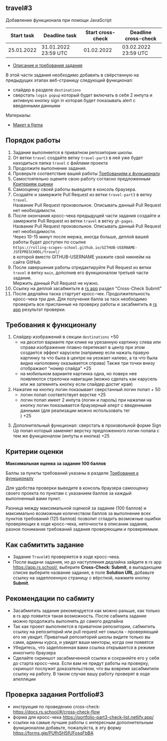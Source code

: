 ## travel#3
Добавление функционала при помощи JavaScript

| Start task | Deadline task        | Start cross-check | Deadline cross-check |
|------------|----------------------|-------------------|----------------------|
| 25.01.2022 | 31.01.2022 23:59 UTC | 01.02.2022        | 03.02.2022 23:59 UTC |

- [Описание и требования задания](travel.md)

В этой части задания необходимо добавить в свёрстанную на предыдущих этапах веб-страницу следующий функционал:
- слайдер в разделе `destinations`
- сверстать `login popup` который будет включать в себя 2 инпута и активную кнопку sign in которая будет показывать alert с введенными данными

Материалы:
- [Макет в figma](https://www.figma.com/file/BhULVGGIachSAjoBazhP9P/Travel?node-id=0%3A1)

## Порядок работы

1. Задание выполняется в приватном репозитории школы.  
2. От ветки `travel` создайте ветку `travel-part3` в ней уже будет находиться папка `travel` с файлами проекта
3. Продолжите выполнение задания.  
4. Проверьте соответствие вашей работы [Требованиям к функционалу](#требования-к-функционалу)  
5. Cамостоятельно оцените свою работу согласно предложенным [Критериям оценки](#критерии-оценки)
6. Самооценку своей работы выведите в консоль браузера. 
7. Создайте и замержите Pull Request из ветки `travel-part3` в ветку `travel`.  
Название Pull Request произвольное. Описывать данный Pull Request нет необходимости.  
8. После окончания кросс-чека предыдущей части задания создайте и замержите Pull Request из ветки `travel` в ветку `gh-pages`.  
Название Pull Request произвольное. Описывать данный Pull Request нет необходимости.  
Через 10-15 минут после мержа, иногда больше, деплой вашей работы будет доступен по ссылке  
`https://rolling-scopes-school.github.io/GITHUB-USERNAME-JSFEPRESCHOOL/travel/`  
в которой вместо GITHUB-USERNAME укажите свой никнейм на сайте GitHub
8. После завершения работы отредактируйте Pull Request из ветки `travel` в ветку `main`, дополнив его функционалом третьей части задания.  
Мержить данный Pull Request не нужно. 
9. Ссылку на деплой засабмитьте в [rs app](https://app.rs.school/) раздел "Cross-Check Submit"
10. После дедлайна таска стартует кросс-чек. Продолжительность кросс-чека три дня. Для получения балла за таск необходимо проверить все присланные на проверку работы и засабмитить в [rs app](https://app.rs.school/) результат проверки.

## Требования к функционалу
1. Слайдер изображений в секции `destinations` +50  
   - на десктоп варианте при клике на урезанную картинку слева или справа изображение плавно перетекает в центр при этом создается эффект карусели (например если нажать правую картинку та что была в центре на уезжает налево, а та что была видна наполовину оказывается справа)
   Также три точки внизу отображают "номер слайда" +25
   - на мобильном варианте картинка одна, но поверх нее появляются стрелочки навигации (можно сделать как карусель или же затемнять кнопку если слайдер достиг края)
2. Нажатие на кнопку логин показывает сверстанный логин попап + 50
   - логин попап соответствует верстке +25
   - логин попап имеет 2 инпута (логин и пароль) при нажатии на кнопку логин показывается браузерный алерт с введенными данными (для реализации можно использовать тег <form>) +25
3. Дополнительный функционал: сверстать в произвольной форме Sign Up попап который заменяет верстку предложенного логин попапа с тем же функционалом (инпуты и кнопка) +25

## Критерии оценки

**Максимальная оценка за задание 100 баллов**  

Баллы за пункты требований указаны в разделе [Требования к функционалу](#требования-к-функционалу)

Для удобства проверки выведите в консоль браузера самооценку своего проекта по пунктам с указанием баллов за каждый выполненный вами пункт.

Разница между максимальной оценкой за задание (100 баллов) и максимально возможным количеством баллов за выполнение всех пунктов требований (125 баллов) позволит сгладить возможные ошибки проверяющих в ходе кросс-чека, неточности в описании задания, разное понимание требований задания проверяющим и проверяемым.

## Как сабмитить задание
- Задание `Travel#3` проверяется в ходе кросс-чека.  
- После выдачи задания, но до наступления дедлайна зайдите в rs app https://app.rs.school/, выберите **Cross-Check: Submit**, в выпадающем списке выберите название задания, в поле **Solution URL** добавьте ссылку на задеплоенную страницу с вёрсткой, нажмите кнопку **Submit**.  

## Рекомендации по сабмиту
- Засабмитить задание рекомендуется как можно раньше, как только в rs app появится такая возможность. После сабмита задание можно продолжать выполнять до самого дедлайна
- Так как проект выполняется в приватном репозитории, сабмитить ссылку на репозиторий или pull request нет смысла - проверяющий его не увидит. Приватный репозиторий школы видите только вы сами, админы курса, и увидят ваши менторы, когда они появятся 
- Убедитесь, что задеплоенная вами ссылка открывается в режиме инкогнито браузера
- Сделайте скриншот засабмиченной ссылки и сохраняйте его у себя до старта кросс-чека. Если вам не придут работы на проверку, скриншот послужит доказательством, что вы вовремя засабмитили ссылку на работу. В таком случае вашу работу проверят в ходе апелляции

## Проверка задания Portfolio#3
- инструкция по проведению cross-check: https://docs.rs.school/#/cross-check-flow
- форма для кросс-чека https://portfolio-part3-check-list.netlify.app/
- ссылки на самые лучшие работы с интересным дополнительным функционалом добавьте, пожалуйста, в эту форму https://forms.gle/PUfhSHSfUFosqFbBA